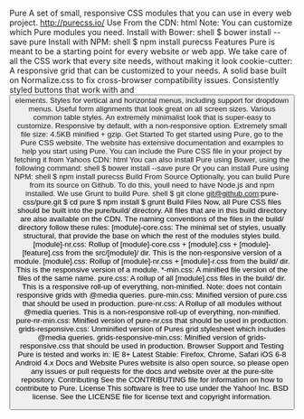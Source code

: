 Pure A set of small, responsive CSS modules that you can use in every web project. http://purecss.io/ Use From the CDN: html <link rel="stylesheet" href="https://unpkg.com/purecss@1.0.0/build/pure-min.css"> Note: You can customize which Pure modules you need. Install with Bower: shell $ bower install --save pure Install with NPM: shell $ npm install purecss Features Pure is meant to be a starting point for every website or web app. We take care of all the CSS work that every site needs, without making it look cookie-cutter: A responsive grid that can be customized to your needs. A solid base built on Normalize.css to fix cross-browser compatibility issues. Consistently styled buttons that work with <a> and <button> elements. Styles for vertical and horizontal menus, including support for dropdown menus. Useful form alignments that look great on all screen sizes. Various common table styles. An extremely minimalist look that is super-easy to customize. Responsive by default, with a non-responsive option. Extremely small file size: 4.5KB minified + gzip. Get Started To get started using Pure, go to the Pure CSS website. The website has extensive documentation and examples to help you start using Pure. You can include the Pure CSS file in your project by fetching it from Yahoos CDN: html <link rel="stylesheet" href="https://unpkg.com/purecss@1.0.0/build/pure-min.css"> You can also install Pure using Bower, using the following command: shell $ bower install --save pure Or you can install Pure using NPM: shell $ npm install purecss Build From Source Optionally, you can build Pure from its source on Github. To do this, youll need to have Node.js and npm installed. We use Grunt to build Pure. shell $ git clone git@github.com:pure-css/pure.git $ cd pure $ npm install $ grunt Build Files Now, all Pure CSS files should be built into the pure/build/ directory. All files that are in this build directory are also available on the CDN. The naming conventions of the files in the build/ directory follow these rules: [module]-core.css: The minimal set of styles, usually structural, that provide the base on which the rest of the modules styles build. [module]-nr.css: Rollup of [module]-core.css + [module].css + [module]-[feature].css from the src/[module]/ dir. This is the non-responsive version of a module. [module].css: Rollup of [module]-nr.css + [module]-r.css from the build/ dir. This is the responsive version of a module. *-min.css: A minified file version of the files of the same name. pure.css: A rollup of all [module].css files in the build/ dir. This is a responsive roll-up of everything, non-minified. Note: does not contain responsive grids with @media queries. pure-min.css: Minified version of pure.css that should be used in production. pure-nr.css: A Rollup of all modules without @media queries. This is a non-responsive roll-up of everything, non-minified. pure-nr-min.css: Minified version of pure-nr.css that should be used in production. grids-responsive.css: Unminified version of Pures grid stylesheet which includes @media queries. grids-responsive-min.css: Minified version of grids-responsive.css that should be used in production. Browser Support and Testing Pure is tested and works in: IE 8+ Latest Stable: Firefox, Chrome, Safari iOS 6-8 Android 4.x Docs and Website Pures website is also open source, so please open any issues or pull requests for the docs and website over at the pure-site repository. Contributing See the CONTRIBUTING file for information on how to contribute to Pure. License This software is free to use under the Yahoo! Inc. BSD license. See the LICENSE file for license text and copyright information.